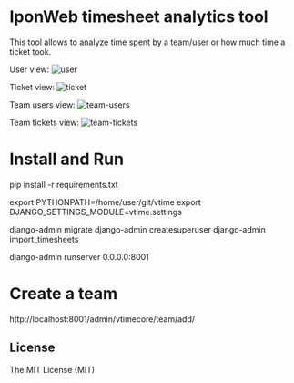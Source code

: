 IponWeb timesheet analytics tool
=======

This tool allows to analyze time spent by a team/user or how much time a ticket took.

User view:
![user](https://cloud.githubusercontent.com/assets/477081/13722970/8e139c6c-e867-11e5-9da8-c7a5065d0c59.png)

Ticket view:
![ticket](https://cloud.githubusercontent.com/assets/477081/13723008/c3d30e5e-e868-11e5-9f34-9e270ca0f9f3.png)

Team users view:
![team-users](https://cloud.githubusercontent.com/assets/477081/13722969/8dfab72e-e867-11e5-8efc-563ef8708511.png)

Team tickets view:
![team-tickets](https://cloud.githubusercontent.com/assets/477081/13723009/c3d58b20-e868-11e5-99ef-49e32a096792.png)

Install and Run
=======
pip install -r requirements.txt

export PYTHONPATH=/home/user/git/vtime
export DJANGO_SETTINGS_MODULE=vtime.settings

django-admin migrate
django-admin createsuperuser
django-admin import_timesheets

django-admin runserver 0.0.0.0:8001

Create a team
=======
http://localhost:8001/admin/vtimecore/team/add/

License
-------

The MIT License (MIT)
